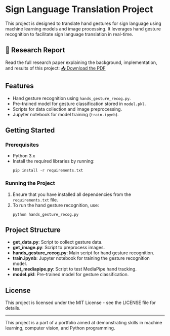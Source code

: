 # Sign Language Translation Project

This project is designed to translate hand gestures for sign language using machine learning models and image processing. It leverages hand gesture recognition to facilitate sign language translation in real-time.

## 📄 Research Report

Read the full research paper explaining the background, implementation, and results of this project:
[📥 Download the PDF](./docs/Research%20Paper.pdf)

## Features
- Hand gesture recognition using `hands_gesture_recog.py`.
- Pre-trained model for gesture classification stored in `model.pkl`.
- Scripts for data collection and image preprocessing.
- Jupyter notebook for model training (`train.ipynb`).

## Getting Started

### Prerequisites
- Python 3.x
- Install the required libraries by running:
    ```
    pip install -r requirements.txt
    ```

### Running the Project
1. Ensure that you have installed all dependencies from the `requirements.txt` file.
2. To run the hand gesture recognition, use:
    ```
    python hands_gesture_recog.py
    ```

## Project Structure
- **get_data.py**: Script to collect gesture data.
- **get_image.py**: Script to preprocess images.
- **hands_gesture_recog.py**: Main script for hand gesture recognition.
- **train.ipynb**: Jupyter notebook for training the gesture recognition model.
- **test_mediapipe.py**: Script to test MediaPipe hand tracking.
- **model.pkl**: Pre-trained model for gesture classification.

## License
This project is licensed under the MIT License - see the LICENSE file for details.

---

This project is a part of a portfolio aimed at demonstrating skills in machine learning, computer vision, and Python programming.
